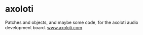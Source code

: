 # axoloti
Patches and objects, and maybe some code, for the axoloti audio development board. www.axoloti.com
